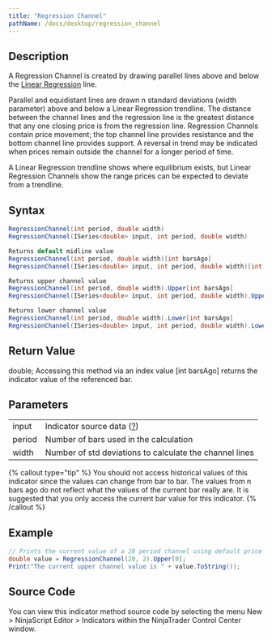 ```yaml
---
title: "Regression Channel"
pathName: /docs/desktop/regression_channel
---
```


## Description

A Regression Channel is created by drawing parallel lines above and below the [Linear Regression](/docs/desktop/linear_regression) line.

Parallel and equidistant lines are drawn n standard deviations (width parameter) above and below a Linear Regression trendline. The distance between the channel lines and the regression line is the greatest distance that any one closing price is from the regression line. Regression Channels contain price movement; the top channel line provides resistance and the bottom channel line provides support. A reversal in trend may be indicated when prices remain outside the channel for a longer period of time.

A Linear Regression trendline shows where equilibrium exists, but Linear Regression Channels show the range prices can be expected to deviate from a trendline.

## Syntax

```csharp
RegressionChannel(int period, double width)
RegressionChannel(ISeries<double> input, int period, double width)

Returns default midline value
RegressionChannel(int period, double width)[int barsAgo]
RegressionChannel(ISeries<double> input, int period, double width)[int barsAgo]

Returns upper channel value
RegressionChannel(int period, double width).Upper[int barsAgo]
RegressionChannel(ISeries<double> input, int period, double width).Upper[int barsAgo]

Returns lower channel value
RegressionChannel(int period, double width).Lower[int barsAgo]
RegressionChannel(ISeries<double> input, int period, double width).Lower[int barsAgo]
```

## Return Value

double; Accessing this method via an index value [int barsAgo] returns the indicator value of the referenced bar.

## Parameters

|  |  |
| --- | --- |
| input | Indicator source data ([?](/docs/desktop/valid_input_data_for_indicator)) |
| period | Number of bars used in the calculation |
| width | Number of std deviations to calculate the channel lines |

{% callout type="tip" %}
You should not access historical values of this indicator since the values can change from bar to bar. The values from n bars ago do not reflect what the values of the current bar really are. It is suggested that you only access the current bar value for this indicator.
{% /callout %}

## Example

```csharp
// Prints the current value of a 20 period channel using default price type
double value = RegressionChannel(20, 2).Upper[0];
Print("The current upper channel value is " + value.ToString());
```

## Source Code

You can view this indicator method source code by selecting the menu New > NinjaScript Editor > Indicators within the NinjaTrader Control Center window.